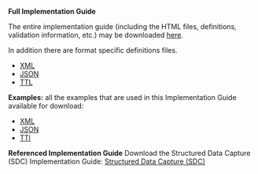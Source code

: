 **Full Implementation Guide**

The entire implementation guide (including the HTML files, definitions, validation information, etc.) may be downloaded [here](full-ig.zip).

In addition there are format specific definitions files.
* [XML](definitions.xml.zip)
* [JSON](definitions.json.zip)
* [TTL](definitions.ttl.zip)

**Examples:** all the examples that are used in this Implementation Guide available for download:
* [XML](examples.xml.zip)
* [JSON](examples.json.zip)
* [TTl](examples.ttl.zip)

**Referenced Implementation Guide**
Download the Structured Data Capture (SDC) Implementation Guide: [Structured Data Capture (SDC)](http://hl7.org/fhir/uv/sdc/STU3/full-ig.zip)